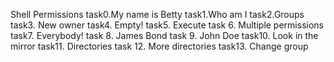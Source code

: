 Shell Permissions
task0.My name is Betty
task1.Who am I
task2.Groups
task3. New owner
task4. Empty!
task5. Execute
task 6. Multiple permissions
task7. Everybody!
task 8. James Bond
task 9. John Doe
task10. Look in the mirror
task11. Directories
task 12. More directories
task13. Change group
